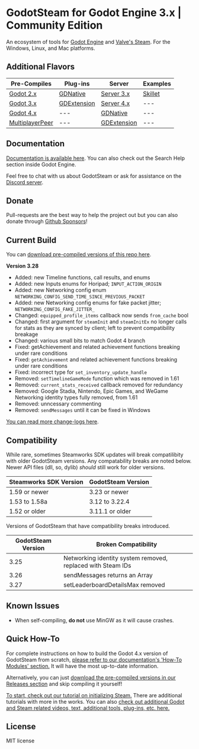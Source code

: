 # GodotSteam for Godot Engine 3.x | Community Edition
An ecosystem of tools for [Godot Engine](https://godotengine.org) and [Valve's Steam](https://store.steampowered.com). For the Windows, Linux, and Mac platforms.

Additional Flavors
---
Pre-Compiles | Plug-ins | Server | Examples
--- | --- | --- | ---
[Godot 2.x](https://github.com/GodotSteam/GodotSteam/tree/godot2) | [GDNative](https://github.com/GodotSteam/GodotSteam/tree/gdnative) | [Server 3.x](https://github.com/GodotSteam/GodotSteam-Server/tree/godot3) | [Skillet](https://github.com/GodotSteam/Skillet)
[Godot 3.x](https://github.com/GodotSteam/GodotSteam/tree/godot3) | [GDExtension](https://github.com/GodotSteam/GodotSteam/tree/gdextension) | [Server 4.x](https://github.com/GodotSteam/GodotSteam-Server/tree/godot4) | ---
[Godot 4.x](https://github.com/GodotSteam/GodotSteam/tree/godot4) | --- | [GDNative](https://github.com/GodotSteam/GodotSteam-Server/tree/gdnative) | ---
[MultiplayerPeer](https://github.com/GodotSteam/MultiplayerPeer)| --- | [GDExtension](https://github.com/GodotSteam/GodotSteam-Server/tree/gdextension) | ---

Documentation
---
[Documentation is available here](https://godotsteam.com).  You can also check out the Search Help section inside Godot Engine.

Feel free to chat with us about GodotSteam or ask for assistance on the [Discord server](https://discord.gg/SJRSq6K).

Donate
---
Pull-requests are the best way to help the project out but you can also donate through [Github Sponsors](https://github.com/sponsors/Gramps)!

Current Build
---
You can [download pre-compiled versions of this repo here](https://github.com/GodotSteam/GodotSteam/releases).

**Version 3.28**
- Added: new Timeline functions, call results, and enums
- Added: new Inputs enums for Horipad; `INPUT_ACTION_ORIGIN`
- Added: new Networking config enum `NETWORKING_CONFIG_SEND_TIME_SINCE_PREVIOUS_PACKET`
- Added: new Networking config enums for fake packet jitter; `NETWORKING_CONFIG_FAKE_JITTER_`
- Changed: `equipped_profile_items` callback now sends `from_cache` bool
- Changed: first argument for `steamInit` and `steamInitEx` no longer calls for stats as they are synced by client; left to prevent compatibility breakage
- Changed: various small bits to match Godot 4 branch
- Fixed: getAchievement and related achievement functions breaking under rare conditions
- Fixed: `getAchievement` and related achievement functions breaking under rare conditions
- Fixed: incorrect type for `set_inventory_update_handle`
- Removed: `setTimelineGameMode` function which was removed in 1.61
- Removed: `current_stats_received` callback removed for redundancy
- Removed: Google Stadia, Nintendo, Epic Games, and WeGame Networking identity types fully removed, from 1.61
- Removed: unncessary commenting
- Removed: `sendMessages` until it can be fixed in Windows

[You can read more change-logs here](https://godotsteam.com/changelog/godot3/).

Compatibility
---
While rare, sometimes Steamworks SDK updates will break compatilibity with older GodotSteam versions. Any compatability breaks are noted below. Newer API files (dll, so, dylib) _should_ still work for older versions.

Steamworks SDK Version | GodotSteam Version
---|---
1.59 or newer | 3.23 or newer
1.53 to 1.58a | 3.12 to 3.22.4
1.52 or older | 3.11.1 or older

Versions of GodotSteam that have compatibility breaks introduced.

GodotSteam Version | Broken Compatibility
---|---
3.25 | Networking identity system removed, replaced with Steam IDs
3.26 | sendMessages returns an Array
3.27 | setLeaderboardDetailsMax removed

Known Issues
---
- When self-compiling, **do not** use MinGW as it will cause crashes.

Quick How-To
---
For complete instructions on how to build the Godot 4.x version of GodotSteam from scratch, [please refer to our documentation's 'How-To Modules' section.](https://godotsteam.com/howto/modules/) It will have the most up-to-date information.

Alternatively, you can just [download the pre-compiled versions in our Releases section](https://github.com/GodotSteam/GodotSteam/releases) and skip compiling it yourself!

[To start, check out our tutorial on initializing Steam.](https://godotsteam.com/tutorials/initializing/)  There are additional tutorials with more in the works.  You can also [check out additional Godot and Steam related videos, text, additional tools, plug-ins, etc. here.](https://godotsteam.com/tutorials/external/)

License
---
MIT license
